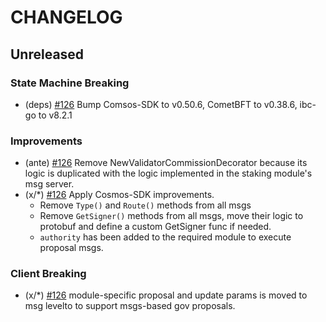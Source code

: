<!--
Guiding Principles:

Changelogs are for humans, not machines.
There should be an entry for every single version.
The same types of changes should be grouped.
Versions and sections should be linkable.
The latest version comes first.
The release date of each version is displayed.
Mention whether you follow Semantic Versioning.

Usage:

Change log entries are to be added to the Unreleased section under the
appropriate stanza (see below). Each entry should ideally include a tag and
the Github issue reference in the following format:

* (<tag>) \#<issue-number> message

The issue numbers will later be link-ified during the release process so you do
not have to worry about including a link manually, but you can if you wish.

Types of changes (Stanzas):

"Features" for new features.
"Improvements" for changes in existing functionality.
"Deprecated" for soon-to-be removed features.
"Bug Fixes" for any bug fixes.
"Client Breaking" for breaking CLI commands and REST routes used by end-users.
"API Breaking" for breaking exported APIs used by developers building on SDK.
"State Machine Breaking" for any changes that result in a different AppState given same genesisState and txList.

Ref: https://keepachangelog.com/en/1.0.0/
-->

# CHANGELOG

## Unreleased

### State Machine Breaking

- (deps) [#126](https://github.com/Basechain-Network/Basechain/pull/126) Bump Comsos-SDK to v0.50.6, CometBFT to v0.38.6, ibc-go to v8.2.1
  <!-- add ethermint bump up info after release -->

### Improvements

- (ante) [#126](https://github.com/Basechain-Network/Basechain/pull/126) Remove NewValidatorCommissionDecorator because its logic is duplicated with the logic implemented in the staking module's msg server.
- (x/*) [#126](https://github.com/Basechain-Network/Basechain/pull/126) Apply Cosmos-SDK improvements.
  - Remove `Type()` and `Route()` methods from all msgs
  - Remove `GetSigner()` methods from all msgs, move their logic to protobuf and define a custom GetSigner func if needed.
  - `authority` has been added to the required module to execute proposal msgs.

### Client Breaking

- (x/*) [#126](https://github.com/Basechain-Network/Basechain/pull/126) module-specific proposal and update params is moved to msg levelto to support msgs-based gov proposals.

<!-- Release links -->
